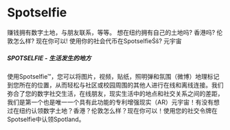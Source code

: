 # 

# Spotselfie

赚钱拥有数字土地，与朋友联系，等等。 想在纽约拥有自己的土地吗? 香港吗? 伦敦怎么样? 现在你可以! 使用你的社会代币在SpotselfieŚš? 元宇宙 

##### SPOTSELFIE - 生活发生的地方

使用Spotselfie™，您可以将图片，视频，贴纸，照明弹和氛围（微博）地理标记到您所在的位置，从而轻松与社区或校园周围的其他人进行在线和离线连接。我们弥合了您的数字社交生活，在线朋友，现实生活中的地点和社交关系之间的差距，我们是第一个也是唯一一个具有此功能的专利增强现实（AR）元宇宙！有没有想过在纽约认领数字土地？香港？伦敦怎么样？现在你可以！使用您的社交令牌在Spotselfie中认领Spotland。



